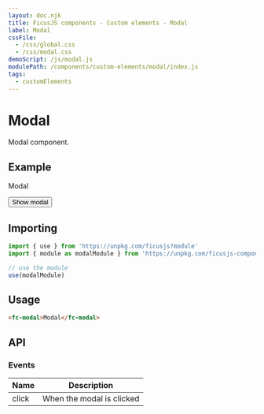 ```yaml
---
layout: doc.njk
title: FicusJS components - Custom elements - Modal
label: Modal
cssFile: 
  - /css/global.css
  - /css/modal.css
demoScript: /js/modal.js
modulePath: /components/custom-elements/modal/index.js
tags:
  - customElements
---
```

# Modal

Modal component.

## Example

<fc-modal>Modal</fc-modal>

<button type="button" class="fc-button" id="show-modal-btn">Show modal</button>

## Importing

```js
import { use } from 'https://unpkg.com/ficusjs?module'
import { module as modalModule } from 'https://unpkg.com/ficusjs-components@latest/components/custom-elements/modal/index.js'

// use the module
use(modalModule)
```

## Usage

```html
<fc-modal>Modal</fc-modal>
```

## API

### Events

| Name | Description |
| --- | --- |
| click | When the modal is clicked |
